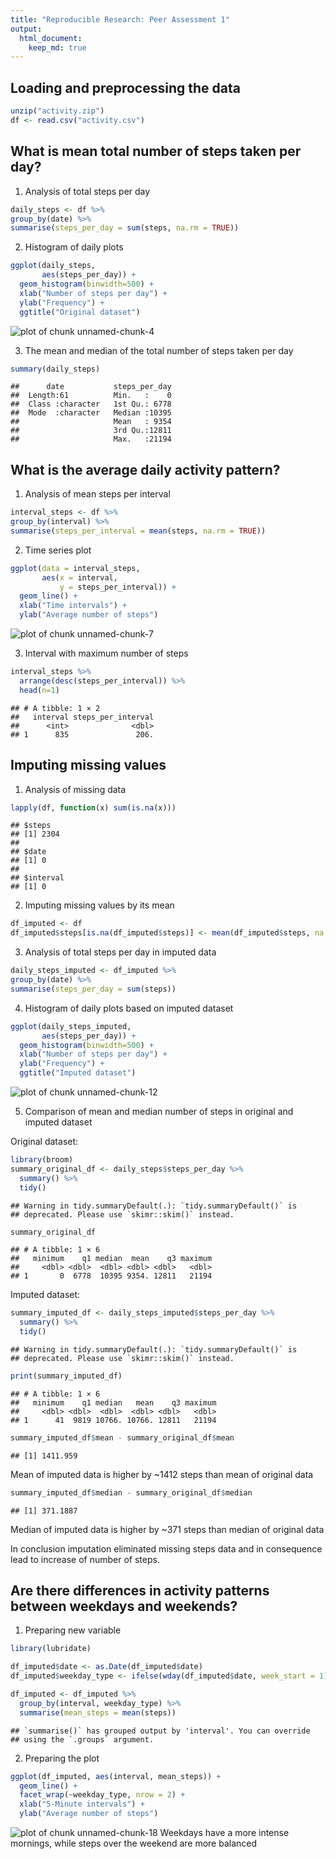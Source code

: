 ```yaml
---
title: "Reproducible Research: Peer Assessment 1"
output: 
  html_document:
    keep_md: true
---
```




## Loading and preprocessing the data

``` r
unzip("activity.zip")
df <- read.csv("activity.csv")
```

## What is mean total number of steps taken per day?

1. Analysis of total steps per day

``` r
daily_steps <- df %>% 
group_by(date) %>% 
summarise(steps_per_day = sum(steps, na.rm = TRUE))
```

2. Histogram of daily plots

``` r
ggplot(daily_steps,
       aes(steps_per_day)) +
  geom_histogram(binwidth=500) + 
  xlab("Number of steps per day") +
  ylab("Frequency") +
  ggtitle("Original dataset")
```

![plot of chunk unnamed-chunk-4](figure/unnamed-chunk-4-1.png)


3. The mean and median of the total number of steps taken per day

``` r
summary(daily_steps)
```

```
##      date           steps_per_day  
##  Length:61          Min.   :    0  
##  Class :character   1st Qu.: 6778  
##  Mode  :character   Median :10395  
##                     Mean   : 9354  
##                     3rd Qu.:12811  
##                     Max.   :21194
```

## What is the average daily activity pattern?

1. Analysis of mean steps per interval

``` r
interval_steps <- df %>% 
group_by(interval) %>% 
summarise(steps_per_interval = mean(steps, na.rm = TRUE))
```

2. Time series plot

``` r
ggplot(data = interval_steps,
       aes(x = interval,
           y = steps_per_interval)) +
  geom_line() +
  xlab("Time intervals") +
  ylab("Average number of steps")
```

![plot of chunk unnamed-chunk-7](figure/unnamed-chunk-7-1.png)


3. Interval with maximum number of steps

``` r
interval_steps %>%
  arrange(desc(steps_per_interval)) %>% 
  head(n=1)
```

```
## # A tibble: 1 × 2
##   interval steps_per_interval
##      <int>              <dbl>
## 1      835               206.
```
## Imputing missing values
1. Analysis of missing data

``` r
lapply(df, function(x) sum(is.na(x)))
```

```
## $steps
## [1] 2304
## 
## $date
## [1] 0
## 
## $interval
## [1] 0
```
2. Imputing missing values by its mean

``` r
df_imputed <- df
df_imputed$steps[is.na(df_imputed$steps)] <- mean(df_imputed$steps, na.rm = TRUE)
```


3. Analysis of total steps per day in imputed data

``` r
daily_steps_imputed <- df_imputed %>% 
group_by(date) %>% 
summarise(steps_per_day = sum(steps))
```

4. Histogram of daily plots based on imputed dataset

``` r
ggplot(daily_steps_imputed,
       aes(steps_per_day)) +
  geom_histogram(binwidth=500) + 
  xlab("Number of steps per day") +
  ylab("Frequency") +
  ggtitle("Imputed dataset")
```

![plot of chunk unnamed-chunk-12](figure/unnamed-chunk-12-1.png)


5. Comparison of mean and median number of steps in original and imputed dataset

Original dataset:

``` r
library(broom)
summary_original_df <- daily_steps$steps_per_day %>%
  summary() %>%
  tidy()
```

```
## Warning in tidy.summaryDefault(.): `tidy.summaryDefault()` is
## deprecated. Please use `skimr::skim()` instead.
```

``` r
summary_original_df
```

```
## # A tibble: 1 × 6
##   minimum    q1 median  mean    q3 maximum
##     <dbl> <dbl>  <dbl> <dbl> <dbl>   <dbl>
## 1       0  6778  10395 9354. 12811   21194
```
Imputed dataset:

``` r
summary_imputed_df <- daily_steps_imputed$steps_per_day %>%
  summary() %>%
  tidy()
```

```
## Warning in tidy.summaryDefault(.): `tidy.summaryDefault()` is
## deprecated. Please use `skimr::skim()` instead.
```

``` r
print(summary_imputed_df)
```

```
## # A tibble: 1 × 6
##   minimum    q1 median   mean    q3 maximum
##     <dbl> <dbl>  <dbl>  <dbl> <dbl>   <dbl>
## 1      41  9819 10766. 10766. 12811   21194
```


``` r
summary_imputed_df$mean - summary_original_df$mean
```

```
## [1] 1411.959
```
Mean of imputed data is higher by ~1412 steps than mean of original data


``` r
summary_imputed_df$median - summary_original_df$median
```

```
## [1] 371.1887
```
Median of imputed data is higher by ~371 steps than median of original data

In conclusion imputation eliminated missing steps data and in consequence lead to increase of number of steps.


## Are there differences in activity patterns between weekdays and weekends?

1. Preparing new variable

``` r
library(lubridate)

df_imputed$date <- as.Date(df_imputed$date)
df_imputed$weekday_type <- ifelse(wday(df_imputed$date, week_start = 1) >= 6, "weekend", "weekday")

df_imputed <- df_imputed %>% 
  group_by(interval, weekday_type) %>% 
  summarise(mean_steps = mean(steps))
```

```
## `summarise()` has grouped output by 'interval'. You can override
## using the `.groups` argument.
```

2. Preparing the plot

``` r
ggplot(df_imputed, aes(interval, mean_steps)) + 
  geom_line() + 
  facet_wrap(~weekday_type, nrow = 2) +
  xlab("5-Minute intervals") + 
  ylab("Average number of steps")
```

![plot of chunk unnamed-chunk-18](figure/unnamed-chunk-18-1.png)
Weekdays have a more intense mornings, while steps over the weekend are more balanced
